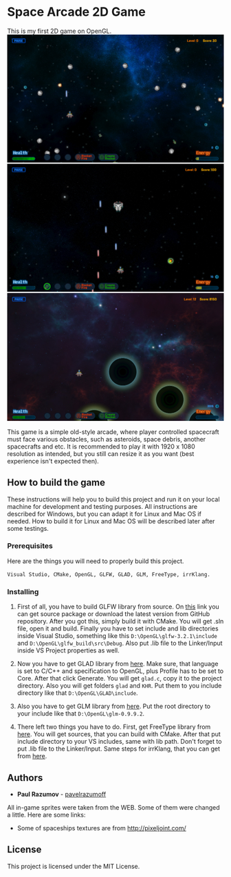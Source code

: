 # Space Arcade 2D Game
This is my first 2D game on OpenGL.
![screenshot](SpaceArcade/game_preview1_0.jpg)
![screenshot](SpaceArcade/game_preview1_1.jpg)
![screenshot](SpaceArcade/game_preview1_2.jpg)

This game is a simple old-style arcade, where player controlled spacecraft must face various obstacles,
such as asteroids, space debris, another spacecrafts and etc. It is recommended to play it with 1920 x 1080 resolution as intended, but you still can resize it as you want (best experience isn't expected then).

## How to build the game
These instructions will help you to build this project and run it on your local machine for development and testing purposes.
All instructions are described for Windows, but you can adapt it for Linux and Mac OS if needed. How to build it for Linux and Mac OS will be described later after some testings.

### Prerequisites
Here are the things you will need to properly build this project.
```
Visual Studio, CMake, OpenGL, GLFW, GLAD, GLM, FreeType, irrKlang.
```
### Installing
1. First of all, you have to build GLFW library from source. On [this](https://www.glfw.org/download.html) link you can get source package or download the latest version from GitHub repository. After you got this, simply build it with CMake. You will get .sln file, open it and build. Finally you have to set include and lib directories inside Visual Studio, something like this `D:\OpenGL\glfw-3.2.1\include` and `D:\OpenGL\glfw_build\src\Debug`. Also put .lib file to the Linker/Input inside VS Project properties as well.


2. Now you have to get GLAD library from [here](https://glad.dav1d.de/). Make sure, that language is set to C/C++ and specification to OpenGL, plus Profile has to be set to Core. After that click Generate. You will get `glad.c`, copy it to the project directory. Also you will get folders `glad` and `KHR`. Put them to you include directory like that `D:\OpenGL\GLAD\include`.


3. Also you have to get GLM library from [here](https://glm.g-truc.net/0.9.9/index.html). Put the root directory to your include like that `D:\OpenGL\glm-0.9.9.2`.


4. There left two things you have to do. First, get FreeType library from [here](https://www.freetype.org/). You will get sources, that you can build with CMake. After that put include directory to your VS includes, same with lib path. Don't forget to put .lib file to the Linker/Input. Same steps for irrKlang, that you can get from [here](https://www.ambiera.com/irrklang/downloads.html).

## Authors
* **Paul Razumov** - [pavelrazumoff](https://github.com/pavelrazumoff)

All in-game sprites were taken from the WEB. Some of them were changed a little. Here are some links:
* Some of spaceships textures are from http://pixeljoint.com/

## License

This project is licensed under the MIT License.

